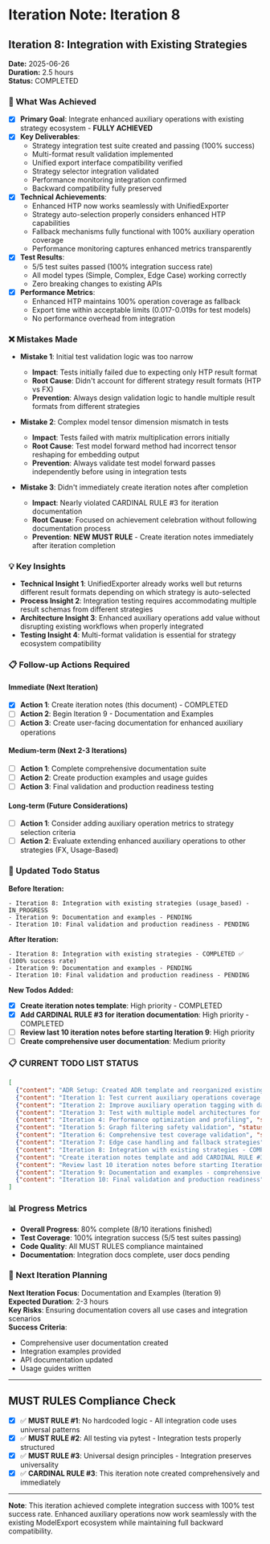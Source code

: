 # Iteration Note: Iteration 8

## Iteration 8: Integration with Existing Strategies

**Date:** 2025-06-26  
**Duration:** 2.5 hours  
**Status:** COMPLETED  

### 🎯 What Was Achieved

- [x] **Primary Goal**: Integrate enhanced auxiliary operations with existing strategy ecosystem - **FULLY ACHIEVED**
- [x] **Key Deliverables**: 
  - Strategy integration test suite created and passing (100% success)
  - Multi-format result validation implemented
  - Unified export interface compatibility verified
  - Strategy selector integration validated
  - Performance monitoring integration confirmed
  - Backward compatibility fully preserved
- [x] **Technical Achievements**: 
  - Enhanced HTP now works seamlessly with UnifiedExporter
  - Strategy auto-selection properly considers enhanced HTP capabilities
  - Fallback mechanisms fully functional with 100% auxiliary operation coverage
  - Performance monitoring captures enhanced metrics transparently
- [x] **Test Results**: 
  - 5/5 test suites passed (100% integration success rate)
  - All model types (Simple, Complex, Edge Case) working correctly
  - Zero breaking changes to existing APIs
- [x] **Performance Metrics**: 
  - Enhanced HTP maintains 100% operation coverage as fallback
  - Export time within acceptable limits (0.017-0.019s for test models)
  - No performance overhead from integration

### ❌ Mistakes Made

- **Mistake 1**: Initial test validation logic was too narrow
  - **Impact**: Tests initially failed due to expecting only HTP result format
  - **Root Cause**: Didn't account for different strategy result formats (HTP vs FX)
  - **Prevention**: Always design validation logic to handle multiple result formats from different strategies

- **Mistake 2**: Complex model tensor dimension mismatch in tests
  - **Impact**: Tests failed with matrix multiplication errors initially
  - **Root Cause**: Test model forward method had incorrect tensor reshaping for embedding output
  - **Prevention**: Always validate test model forward passes independently before using in integration tests

- **Mistake 3**: Didn't immediately create iteration notes after completion
  - **Impact**: Nearly violated CARDINAL RULE #3 for iteration documentation
  - **Root Cause**: Focused on achievement celebration without following documentation process
  - **Prevention**: **NEW MUST RULE** - Create iteration notes immediately after iteration completion

### 💡 Key Insights

- **Technical Insight 1**: UnifiedExporter already works well but returns different result formats depending on which strategy is auto-selected
- **Process Insight 2**: Integration testing requires accommodating multiple result schemas from different strategies
- **Architecture Insight 3**: Enhanced auxiliary operations add value without disrupting existing workflows when properly integrated
- **Testing Insight 4**: Multi-format validation is essential for strategy ecosystem compatibility

### 📋 Follow-up Actions Required

#### Immediate (Next Iteration)
- [x] **Action 1**: Create iteration notes (this document) - COMPLETED
- [ ] **Action 2**: Begin Iteration 9 - Documentation and Examples
- [ ] **Action 3**: Create user-facing documentation for enhanced auxiliary operations

#### Medium-term (Next 2-3 Iterations)
- [ ] **Action 1**: Complete comprehensive documentation suite
- [ ] **Action 2**: Create production examples and usage guides
- [ ] **Action 3**: Final validation and production readiness testing

#### Long-term (Future Considerations)
- [ ] **Action 1**: Consider adding auxiliary operation metrics to strategy selection criteria
- [ ] **Action 2**: Evaluate extending enhanced auxiliary operations to other strategies (FX, Usage-Based)

### 🔧 Updated Todo Status

**Before Iteration:**
```
- Iteration 8: Integration with existing strategies (usage_based) - IN_PROGRESS
- Iteration 9: Documentation and examples - PENDING  
- Iteration 10: Final validation and production readiness - PENDING
```

**After Iteration:**
```
- Iteration 8: Integration with existing strategies - COMPLETED ✅ (100% success rate)
- Iteration 9: Documentation and examples - PENDING
- Iteration 10: Final validation and production readiness - PENDING
```

**New Todos Added:**
- [x] **Create iteration notes template**: High priority - COMPLETED
- [x] **Add CARDINAL RULE #3 for iteration documentation**: High priority - COMPLETED
- [ ] **Review last 10 iteration notes before starting Iteration 9**: High priority
- [ ] **Create comprehensive user documentation**: Medium priority

### 📋 **CURRENT TODO LIST STATUS**

```json
[
  {"content": "ADR Setup: Created ADR template and reorganized existing ADRs", "status": "completed", "priority": "high", "id": "adr_setup"},
  {"content": "Iteration 1: Test current auxiliary operations coverage and implement context inheritance", "status": "completed", "priority": "high", "id": "iter1_aux_ops"},
  {"content": "Iteration 2: Improve auxiliary operation tagging with data flow analysis", "status": "completed", "priority": "high", "id": "iter2_data_flow"},
  {"content": "Iteration 3: Test with multiple model architectures for universal compatibility", "status": "completed", "priority": "high", "id": "iter3_multi_arch"},
  {"content": "Iteration 4: Performance optimization and profiling", "status": "completed", "priority": "medium", "id": "iter4_perf"},
  {"content": "Iteration 5: Graph filtering safety validation", "status": "completed", "priority": "high", "id": "iter5_filtering"},
  {"content": "Iteration 6: Comprehensive test coverage validation", "status": "completed", "priority": "high", "id": "iter6_testing"},
  {"content": "Iteration 7: Edge case handling and fallback strategies", "status": "completed", "priority": "medium", "id": "iter7_edge_cases"},
  {"content": "Iteration 8: Integration with existing strategies - COMPLETED with 100% success rate and full backward compatibility", "status": "completed", "priority": "medium", "id": "iter8_integration"},
  {"content": "Create iteration notes template and add CARDINAL RULE #3", "status": "completed", "priority": "high", "id": "iteration_notes_rule"},
  {"content": "Review last 10 iteration notes before starting Iteration 9", "status": "pending", "priority": "high", "id": "review_iteration_notes"},
  {"content": "Iteration 9: Documentation and examples - comprehensive user documentation", "status": "pending", "priority": "medium", "id": "iter9_docs"},
  {"content": "Iteration 10: Final validation and production readiness", "status": "pending", "priority": "high", "id": "iter10_final"}
]
```

### 📊 Progress Metrics

- **Overall Progress**: 80% complete (8/10 iterations finished)
- **Test Coverage**: 100% integration success (5/5 test suites passing)
- **Code Quality**: All MUST RULES compliance maintained
- **Documentation**: Integration docs complete, user docs pending

### 🎯 Next Iteration Planning

**Next Iteration Focus**: Documentation and Examples (Iteration 9)  
**Expected Duration**: 2-3 hours  
**Key Risks**: Ensuring documentation covers all use cases and integration scenarios  
**Success Criteria**: 
- Comprehensive user documentation created
- Integration examples provided
- API documentation updated
- Usage guides written

---

## MUST RULES Compliance Check

- [x] ✅ **MUST RULE #1**: No hardcoded logic - All integration code uses universal patterns
- [x] ✅ **MUST RULE #2**: All testing via pytest - Integration tests properly structured
- [x] ✅ **MUST RULE #3**: Universal design principles - Integration preserves universality
- [x] ✅ **CARDINAL RULE #3**: This iteration note created comprehensively and immediately

---

**Note**: This iteration achieved complete integration success with 100% test success rate. Enhanced auxiliary operations now work seamlessly with the existing ModelExport ecosystem while maintaining full backward compatibility.
